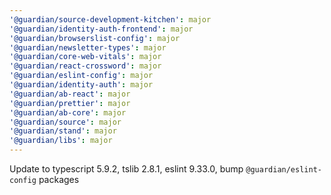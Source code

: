 ```yaml
---
'@guardian/source-development-kitchen': major
'@guardian/identity-auth-frontend': major
'@guardian/browserslist-config': major
'@guardian/newsletter-types': major
'@guardian/core-web-vitals': major
'@guardian/react-crossword': major
'@guardian/eslint-config': major
'@guardian/identity-auth': major
'@guardian/ab-react': major
'@guardian/prettier': major
'@guardian/ab-core': major
'@guardian/source': major
'@guardian/stand': major
'@guardian/libs': major
---
```


Update to typescript 5.9.2, tslib 2.8.1, eslint 9.33.0, bump `@guardian/eslint-config` packages
